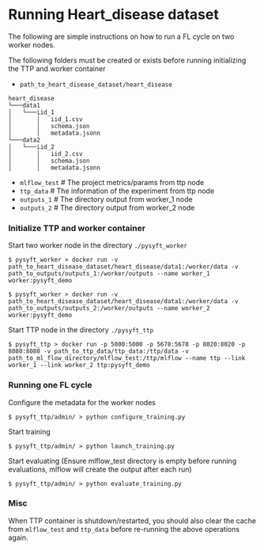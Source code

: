 # Running Heart_disease dataset

The following are simple instructions on how to run a FL cycle on two worker nodes.

The following folders must be created or exists before running initializing the TTP and worker container
- `path_to_heart_disease_dataset/heart_disease`
```
heart_disease
└───data1
│   └───iid_1
│       │   iid_1.csv
│       │   schema.json
│       │   metadata.jsonn
└───data2
│   └───iid_2
│       │   iid_2.csv
│       │   schema.json
│       │   metadata.jsonn
```
- `mlflow_test` # The project metrics/params from ttp node
- `ttp_data` # The information of the experiment from ttp node
- `outputs_1` # The directory output from worker_1 node
- `outputs_2` # The directory output from worker_2 node

### Initialize TTP and worker container
Start two worker node in the directory `./pysyft_worker`
```
$ pysyft_worker > docker run -v path_to_heart_disease_dataset/heart_disease/data1:/worker/data -v path_to_outputs/outputs_1:/worker/outputs --name worker_1 worker:pysyft_demo

$ pysyft_worker > docker run -v path_to_heart_disease_dataset/heart_disease/data1:/worker/data -v path_to_outputs/outputs_2:/worker/outputs --name worker_2 worker:pysyft_demo
```

Start TTP node in the directory `./pysyft_ttp`
```
$ pysyft_ttp > docker run -p 5000:5000 -p 5678:5678 -p 8020:8020 -p 8080:8080 -v path_to_ttp_data/ttp_data:/ttp/data -v path_to_ml_flow_directory/mlflow_test:/ttp/mlflow --name ttp --link worker_1 --link worker_2 ttp:pysyft_demo
```

### Running one FL cycle
Configure the metadata for the worker nodes
```
$ pysyft_ttp/admin/ > python configure_training.py
```

Start training
```
$ pysyft_ttp/admin/ > python launch_training.py
```

Start evaluating (Ensure mlflow_test directory is empty before running evaluations, mlflow will create the output after each run)
```
$ pysyft_ttp/admin/ > python evaluate_training.py
```

### Misc
When TTP container is shutdown/restarted, you should also clear the cache from `mlflow_test` and `ttp_data` before re-running the above operations again.

